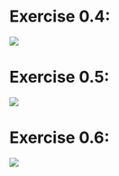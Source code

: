# Exercise 0.4:

<img src="https://www.websequencediagrams.com/cgi-bin/cdraw?lz=dGl0bGUgRGlhZ3JhbSBmb3IgL2V4YW1wbGVhcHAvbm90ZXMgd2hlbiB1c2VyIGNyZWF0ZXMgYSBuZXcgbm90ZQoKQnJvd3Nlci0-U2VydmVyOiBIVFRQIFBPU1QgaHR0cHM6Ly9zdHVkaWVzLmNzLmhlbHNpbmtpLmZpAFwNZXdfAEkGbm90ZSBvdmVyIABJBwpwYXlsb2FkIHdpdGggdGV4dACBIgUAeQggcmVjZWl2ZWQKZW5kAIEMBwCBBAYtLT4AgRUHOiBSZWRpcmVjdCB0bwBqLG90ZXMAgQcMAEgICmIAgW8GIHJlbmRlcnMAgiEUaXRoAIIcCgCBFAg&s=default">


# Exercise 0.5:

<img src="https://www.websequencediagrams.com/cgi-bin/cdraw?lz=dGl0bGUgRGlhZ3JhbSBmb3IgdGhlIFNQQSB2ZXJzaW9uIG9mIG5vdGVzIGFwcAoKYnJvd3Nlci0-c2VydmVyOiBIVFRQIEdFVCBodHRwczovL3N0dWRpZXMuY3MuaGVsc2lua2kuZmkvZXhhbXBsZWFwcC9zcGEKADkGLS0-AEoHOiBIVE1MLWNvZGUAH0VtYWluLmNzcwBWEwASCQCBBUcuagBSFAASBwpub3RlIG92ZXIgAIFiCACCPAggZXhlY3V0ZXMganMAgXMGdGhhdCByZXF1ZXN0cyBKU09OIGRhdGEgZnJvbSAAgmsGIAplbmQAgwwFAIJGRmRhdGEuanNvbgCCfxNbeyJjb250ZW50IjoiTW95YXJkbyIsImRhdGUiOiIyMDIyLTEyLTIyVDAwOjE5OjQ1LjI5N1oifSwgLi4uXQCBXh1yZW5kZXJzAIRoBQCEWQUAgU4J&s=default">


# Exercise 0.6:

<img src="https://www.websequencediagrams.com/cgi-bin/cdraw?lz=dGl0bGUgRGlhZ3JhbSBmb3IgbmV3IG5vdGUgaW4gU1BBIHZlcnNpb24gb2YAEgVzIGFwcAoKYnJvd3Nlci0-c2VydmVyOiBIVFRQIFBPU1QgaHR0cHM6Ly9zdHVkaWVzLmNzLmhlbHNpbmtpLmZpL2V4YW1wbGVhcHAvbmV3X25vdGVfc3BhCgoAcAVvdmVyIABNBwpwYXlsb2FkIHdpdGgAgQ8JCnJlY2VpdmVkIGluIC5qc29uIGZvcm1hdAplbmQAHAYKAIEPBi0tPgCBIAc6IFJlcmVuZGVycwCBPgdsaXN0IGluIHRoZSBwYWdlAF8Fb3V0IGhhdmluZyB0byByZQB4BW9yIHJlZGlyZWN0&s=default">